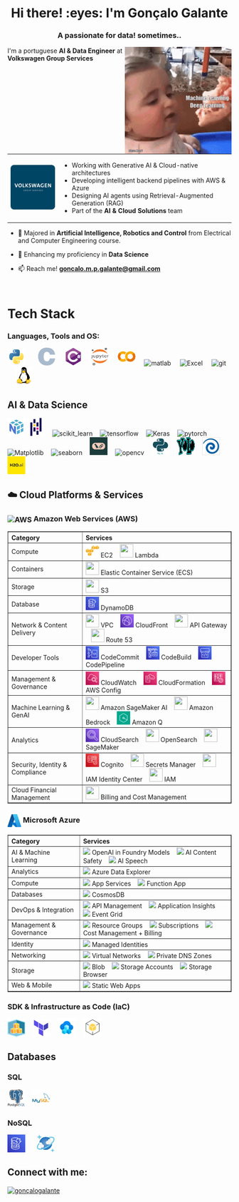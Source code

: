 <!--
**goncalogalante/goncalogalante** is a ✨ _special_ ✨ repository because its `README.md` (this file) appears on your GitHub profile.

Here are some ideas to get you started:

- 🔭 I’m currently working on ...
- 🌱 I’m currently learning ...
- 👯 I’m looking to collaborate on ...
- 🤔 I’m looking for help with ...
- 💬 Ask me about ...
- 📫 How to reach me: ...
- 😄 Pronouns: ...
- ⚡ Fun fact: ...
-->


<h1 align="center"> Hi there! :eyes: I'm Gonçalo Galante</h1>
<h3 align="center"> A passionate for data! sometimes.. </h3>

<img align="right" alt="Machine Learning" width="240" src="https://github.com/goncalogalante/goncalogalante/blob/main/machine-learning-baby-crying.gif">
<!--<img align ="right" alt="Coding" width="200" src="https://tenor.com/pt-BR/view/machine-learning-gif-26114644"> !-->


<p align="left">
  I'm a portuguese <strong> AI & Data Engineer</strong> at <strong>Volkswagen Group Services </strong>
</p>
<table>
  <tr>
    <td width="100">
      <img src="https://github.com/goncalogalante/goncalogalante/blob/main/unnamed.png" alt="Volkswagen" width="100"/>
    </td>
    <td>
      <ul>
        <li>Working with Generative AI & Cloud-native architectures</li>
        <li>Developing intelligent backend pipelines with AWS & Azure</li>
        <li>Designing AI agents using Retrieval-Augmented Generation (RAG)</li>
        <li>Part of the <strong>AI & Cloud Solutions</strong> team</li>
      </ul>
    </td>
  </tr>
</table>

- 🤖 Majored in **Artificial Intelligence, Robotics and Control** from Electrical and Computer Engineering course.

- 🌱 Enhancing my proficiency in **Data Science**

- 📫 Reach me! **goncalo.m.p.galante@gmail.com**

<!--- ⚡ Fun fact: **dont know**!-->
<br>

# Tech Stack


<h3 align="left">Languages, Tools and OS:</h3>
<p align="left"> 

<img src="https://raw.githubusercontent.com/devicons/devicon/master/icons/python/python-original.svg" alt="python" width="40" height="40"/>
<img width="20"/>
<img src="https://raw.githubusercontent.com/devicons/devicon/master/icons/c/c-original.svg" alt="c" width="40" height="40"/>
<img width="12"/>
<img src="https://raw.githubusercontent.com/devicons/devicon/master/icons/csharp/csharp-original.svg" alt="csharp" width="40" height="40"/>
<img width="12"/>
<img src="https://github.com/goncalogalante/goncalogalante/blob/main/jupter.png" alt="Jupyter" width="40" height="40"/>
<img width="12"/>
<img src="https://github.com/goncalogalante/goncalogalante/blob/main/colab1.png" alt="Google Colab" width="40" height="40"/>
<img width="12"/>
<img src="https://upload.wikimedia.org/wikipedia/commons/2/21/Matlab_Logo.png" alt="matlab" width="40" height="40"/>
<img width="12"/>
<img src="https://github.com/sempostma/office365-icons/blob/master/svg/excel.svg" alt="Excel" width="40" height="40"/>
<img width="12"/>
<img src="https://www.vectorlogo.zone/logos/git-scm/git-scm-icon.svg" alt="git" width="40" height="40"/>
<img width="12"/>
<img src="https://raw.githubusercontent.com/devicons/devicon/master/icons/linux/linux-original.svg" alt="linux" width="40" height="40"/>

<h2 align="left">AI & Data Science</h2>
<p align="left"> 
<img src="https://github.com/valohai/ml-logos/blob/master/numpy.svg" alt="NumPy" width="40" height="40"/>
<img src="https://raw.githubusercontent.com/devicons/devicon/2ae2a900d2f041da66e950e4d48052658d850630/icons/pandas/pandas-original.svg" alt="pandas" width="40" height="40"/>
<img width="9"/>
<img src="https://upload.wikimedia.org/wikipedia/commons/0/05/Scikit_learn_logo_small.svg" alt="scikit_learn" width="40" height="40"/>
<img width="9"/>
<img src="https://www.vectorlogo.zone/logos/tensorflow/tensorflow-icon.svg" alt="tensorflow" width="40" height="40"/>
  <img width="9"/>
<img src="https://github.com/valohai/ml-logos/blob/master/keras.svg" alt="Keras" width="40" height="40"/>
  <img width="9"/>
<img src="https://www.vectorlogo.zone/logos/pytorch/pytorch-icon.svg" alt="pytorch" width="40" height="40"/>
  <img width="9"/>
<img src="https://github.com/valohai/ml-logos/blob/master/matplotlib.svg" alt="Matplotlib" width="40" height="40"/>
  <img width="9"/>
<img src="https://seaborn.pydata.org/_images/logo-mark-lightbg.svg" alt="seaborn" width="40" height="40"/>
  <img width="9"/>
<img src="https://github.com/goncalogalante/goncalogalante/blob/main/langchain.jpg" alt="LangChain" width="40" height="40"/>
  <img width="9"/>
<img src="https://www.vectorlogo.zone/logos/opencv/opencv-icon.svg" alt="opencv" width="40" height="40"/>
  <img width="9"/>
<img src="https://github.com/goncalogalante/goncalogalante/blob/main/nltk.png" alt="NLTK" width="40" height="40"/>
  <img width="9"/>
<img src="https://github.com/goncalogalante/goncalogalante/blob/main/yolo.png" alt="YOLO" width="40" height="40"/>
  <img width="9"/>
<img src="https://github.com/goncalogalante/goncalogalante/blob/main/pentaho.png" alt="Pentaho" width="40" height="40"/>
  <img width="9"/>
<img src="https://github.com/goncalogalante/goncalogalante/blob/main/h2o.png" alt="H2O" width="40" height="40"/>

</p>


<h2 align="left">☁️ Cloud Platforms & Services</h2>
<h3 align="left">
  <img src="https://github.com/goncalogalante/goncalogalante/blob/main/aws-logo-icon.avif" alt="AWS" width="31" height="31" style="vertical-align: middle;"/> Amazon Web Services (AWS)
</h3>

<table border="1" cellspacing="0" cellpadding="6">
  <tr>
    <th align="left">Category</th>
    <th align="left">Services</th>
  </tr>

  <tr>
    <td>Compute</td>
    <td>
      <img src="https://raw.githubusercontent.com/devicons/devicon/master/icons/amazonwebservices/amazonwebservices-original.svg" width="30" height="30"/> EC2 
      <img width="8"/>
      <img src="https://github.com/goncalogalante/goncalogalante/blob/main/lambda.png" width="30" height="30"/> Lambda
    </td>
  </tr>

  <tr>
    <td>Containers</td>
    <td>
      <img src="https://github.com/goncalogalante/goncalogalante/blob/main/ecs.png" width="30" height="30"/> Elastic Container Service (ECS)
    </td>
  </tr>

  <tr>
    <td>Storage</td>
    <td>
      <img src="https://github.com/goncalogalante/goncalogalante/blob/main/s3.png" width="30" height="30"/> S3
    </td>
  </tr>

  <tr>
    <td>Database</td>
    <td>
      <img src="https://github.com/goncalogalante/goncalogalante/blob/main/dynamodb.jpg" width="30" height="30"/> DynamoDB
    </td>
  </tr>

  <tr>
    <td>Network & Content Delivery</td>
    <td>
      <img src="https://github.com/goncalogalante/goncalogalante/blob/main/vpc.png" width="30" height="30"/> VPC 
      <img width="8"/>
      <img src="https://github.com/goncalogalante/goncalogalante/blob/main/cloudfront.png" width="30" height="30"/> CloudFront 
      <img width="8"/>
      <img src="https://github.com/goncalogalante/goncalogalante/blob/main/apigateway.png" width="30" height="30"/> API Gateway 
      <img width="8"/>
      <img src="https://github.com/goncalogalante/goncalogalante/blob/main/route53.png" width="30" height="30"/> Route 53
    </td>
  </tr>

  <tr>
    <td>Developer Tools</td>
    <td>
      <img src="https://github.com/goncalogalante/goncalogalante/blob/main/codecommit.png" width="30" height="30"/> CodeCommit 
      <img width="8"/>
      <img src="https://github.com/goncalogalante/goncalogalante/blob/main/codebuild.png" width="30" height="30"/> CodeBuild 
      <img width="8"/>
      <img src="https://github.com/goncalogalante/goncalogalante/blob/main/codepipeline.png" width="30" height="30"/> CodePipeline
    </td>
  </tr>

  <tr>
    <td>Management & Governance</td>
    <td>
      <img src="https://github.com/goncalogalante/goncalogalante/blob/main/cloudwatch.png" width="30" height="30"/> CloudWatch      
      <img width="8"/>
      <img src="https://github.com/goncalogalante/goncalogalante/blob/main/cloudformation.png" width="30" height="30"/> CloudFormation 
      <img width="8"/>
      <img src="https://github.com/goncalogalante/goncalogalante/blob/main/config.png" width="30" height="30"/> AWS Config
    </td>
  </tr>

  <tr>
    <td>Machine Learning & GenAI</td>
    <td>
      <img src="https://github.com/goncalogalante/goncalogalante/blob/main/sagemaker.png" width="30" height="30"/> Amazon SageMaker AI 
      <img width="8"/>
      <img src="https://github.com/goncalogalante/goncalogalante/blob/main/bedrock.png" width="30" height="30"/> Amazon Bedrock 
      <img width="8"/>
      <img src="https://github.com/goncalogalante/goncalogalante/blob/main/amazonq.png" width="30" height="30"/> Amazon Q
    </td>
  </tr>

  <tr>
    <td>Analytics</td>
    <td>
      <img src="https://github.com/goncalogalante/goncalogalante/blob/main/cloudsearch.png" width="30" height="30"/> CloudSearch 
      <img width="8"/>
      <img src="https://github.com/goncalogalante/goncalogalante/blob/main/opensearch.png" width="30" height="30"/> OpenSearch 
      <img width="8"/>
      <img src="https://github.com/goncalogalante/goncalogalante/blob/main/sagemaker.png" width="30" height="30"/> SageMaker
    </td>
  </tr>

  <tr>
    <td>Security, Identity & Compliance</td>
    <td>
      <img src="https://github.com/goncalogalante/goncalogalante/blob/main/cognito.png" width="30" height="30"/> Cognito 
      <img width="8"/>
      <img src="https://github.com/goncalogalante/goncalogalante/blob/main/secretsmanager.png" width="30" height="30"/> Secrets Manager 
      <img width="8"/>
      <img src="https://github.com/goncalogalante/goncalogalante/blob/main/iamidentity.png" width="30" height="30"/> IAM Identity Center 
      <img width="8"/>
      <img src="https://github.com/goncalogalante/goncalogalante/blob/main/iam.png" width="30" height="30"/> IAM
    </td>
  </tr>

  <tr>
    <td>Cloud Financial Management</td>
    <td>
      <img src="https://github.com/goncalogalante/goncalogalante/blob/main/billing.png" width="30" height="30"/> Billing and Cost Management
    </td>
  </tr>
</table>


<h3 align="left">
  <img src="https://raw.githubusercontent.com/devicons/devicon/master/icons/azure/azure-original.svg" alt="Azure" width="31" height="31" style="vertical-align: middle;"/> Microsoft Azure
</h3>

<table border="1" cellspacing="0" cellpadding="6">
  <tr>
    <th align="left">Category</th>
    <th align="left">Services</th>
  </tr>

  <tr>
    <td>AI & Machine Learning</td>
    <td>
      <img src="https://github.com/goncalogalante/goncalogalante/blob/main/openai.png" width="30"/> OpenAI in Foundry Models 
      <img width="8"/>
      <img src="https://github.com/goncalogalante/goncalogalante/blob/main/contentsafety.png" width="30"/> AI Content Safety
      <img width="8"/>
      <img src="https://github.com/goncalogalante/goncalogalante/blob/main/speech.png" width="30"/> AI Speech
    </td>
  </tr>

  <tr>
    <td>Analytics</td>
    <td>
      <img src="https://github.com/goncalogalante/goncalogalante/blob/main/dataexplorer.png" width="30"/> Azure Data Explorer
    </td>
  </tr>

  <tr>
    <td>Compute</td>
    <td>
      <img src="https://github.com/goncalogalante/goncalogalante/blob/main/appservices.png" width="30"/> App Services
      <img width="8"/>
      <img src="https://github.com/goncalogalante/goncalogalante/blob/main/functionapp.png" width="30"/> Function App
    </td>
  </tr>

  <tr>
    <td>Databases</td>
    <td>
      <img src="https://github.com/goncalogalante/goncalogalante/blob/main/cosmosdb.png" width="30"/> CosmosDB
    </td>
  </tr>

  <tr>
    <td>DevOps & Integration</td>
    <td>
      <img src="https://github.com/goncalogalante/goncalogalante/blob/main/apim.png" width="30"/> API Management 
      <img width="8"/>
      <img src="https://github.com/goncalogalante/goncalogalante/blob/main/appinsights.png" width="30"/> Application Insights
      <img width="8"/>
      <img src="https://github.com/goncalogalante/goncalogalante/blob/main/eventgrid.png" width="30"/> Event Grid
    </td>
  </tr>

  <tr>
    <td>Management & Governance</td>
    <td>
      <img src="https://github.com/goncalogalante/goncalogalante/blob/main/resourcegroup.png" width="30"/> Resource Groups 
      <img width="8"/>
      <img src="https://github.com/goncalogalante/goncalogalante/blob/main/subscriptions.png" width="30"/> Subscriptions 
      <img width="8"/>
      <img src="https://github.com/goncalogalante/goncalogalante/blob/main/costmanagement.png" width="30"/> Cost Management + Billing
    </td>
  </tr>

  <tr>
    <td>Identity</td>
    <td>
      <img src="https://github.com/goncalogalante/goncalogalante/blob/main/managedidentities.png" width="30"/> Managed Identities
    </td>
  </tr>

  <tr>
    <td>Networking</td>
    <td>
      <img src="https://github.com/goncalogalante/goncalogalante/blob/main/vnet.png" width="30"/> Virtual Networks 
      <img width="8"/>
      <img src="https://github.com/goncalogalante/goncalogalante/blob/main/privatedns.png" width="30"/> Private DNS Zones
    </td>
  </tr>

  <tr>
    <td>Storage</td>
    <td>
      <img src="https://github.com/goncalogalante/goncalogalante/blob/main/blobstorage.png" width="30"/> Blob 
      <img width="8"/>
      <img src="https://github.com/goncalogalante/goncalogalante/blob/main/storageaccounts.png" width="30"/> Storage Accounts 
      <img width="8"/>
      <img src="https://github.com/goncalogalante/goncalogalante/blob/main/storagebrowser.png" width="30"/> Storage Browser
    </td>
  </tr>

  <tr>
    <td>Web & Mobile</td>
    <td>
      <img src="https://github.com/goncalogalante/goncalogalante/blob/main/staticwebapps.png" width="30"/> Static Web Apps
    </td>
  </tr>
</table>

<h3 align="left">SDK & Infrastructure as Code (IaC)</h3>
<div align="left">
  <img src="https://github.com/goncalogalante/goncalogalante/blob/main/90621382.png" height="40" alt="AWS CDK logo" />
   <img width="8"/>
  <img src="https://raw.githubusercontent.com/devicons/devicon/master/icons/terraform/terraform-original.svg" height="40" alt="Terraform logo" />
  <img width="8"/>
  <img src="https://github.com/goncalogalante/goncalogalante/blob/main/Blue%20Black%20Modern%20letter%20S%20Logo%20Design%20(5).png" alt="Azure SDK" width="42" height="42"/>
  <img width="8"/>
  <img src="https://github.com/goncalogalante/goncalogalante/blob/main/Blue%20Black%20Modern%20letter%20S%20Logo%20Design%20(7).png" alt="Boto3" width="42" height="42"/>
</div>

<h2 align="left">Databases</h2>

<h3 align="left">SQL</h3>
<div align="left">
  <img src="https://raw.githubusercontent.com/devicons/devicon/master/icons/postgresql/postgresql-original-wordmark.svg" height="40" alt="AWS CDK logo" />
   <img width="8"/>
  <img src="https://raw.githubusercontent.com/devicons/devicon/master/icons/mysql/mysql-original-wordmark.svg" height="40" alt="Terraform logo" />
</div>

<h3 align="left">NoSQL</h3>
<div align="left">
  <img src="https://github.com/goncalogalante/goncalogalante/blob/main/dynamodb.jpg" alt="DynamoDB" width="40" height="40"/>
   <img width="8"/>
  <img src="https://github.com/goncalogalante/goncalogalante/blob/main/azure_cosmos_db_logo_freelogovectors.net_.png" alt="CosmosDB" width="40" height="40" style="margin-left: 10px;"/>
</div>


<h2 align="left">Connect with me:</h2>
<p align="left">
<a href="https://www.linkedin.com/in/gon%C3%A7alo-galante/" target="blank"><img align="center" src="https://raw.githubusercontent.com/rahuldkjain/github-profile-readme-generator/master/src/images/icons/Social/linked-in-alt.svg" alt="gonçalogalante" height="30" width="40" /></a>
</p>
  
<!--<p><img align="left" src="https://github-readme-stats.vercel.app/api/top-langs?username=goncalogalante&show_icons=true&locale=en&layout=compact" alt="goncalogalante" /></p>

<p>&nbsp;<img align="center" src="https://github-readme-stats.vercel.app/api?username=goncalogalante&show_icons=true&locale=en" alt="goncalogalante" /></p>

<p><img align="center" src="https://github-readme-streak-stats.herokuapp.com/?user=goncalogalante&" alt="goncalogalante" /></p>
